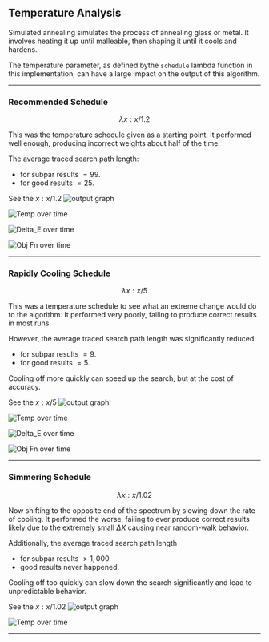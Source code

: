 ## Temperature Analysis

Simulated annealing simulates the process of annealing glass or metal.
It involves heating it up until malleable, then shaping it until it cools and hardens.

The temperature parameter, as defined bythe `schedule` lambda function in this implementation, 
can have a large impact on the output of this algorithm.

---

### Recommended Schedule

$$\lambda x : x / 1.2$$

This was the temperature schedule given as a starting point.
It performed well enough, producing incorrect weights about half of the time.

The average traced search path length:
* for subpar results $= 99$.
* for good results $= 25$.

See the $x : x / 1.2$ ![output graph](_static/Figure_3_Temp=1.2_Path=23.png)

![Temp over time](_static/Figure_6_Temp=1.2_Temp-over-Time.png)

![Delta_E over time](_static/Figure_9_Temp=1.22_Delta-E-over-Time.png)

![Obj Fn over time](_static/Figure_10_Temp=1.22_Obj-Fn-over-Time.png)

---

### Rapidly Cooling Schedule

$$\lambda x : x / 5$$

This was a temperature schedule to see what an extreme change would do to the algorithm.
It performed very poorly, failing to produce correct results in most runs.

However, the average traced search path length was significantly reduced:
* for subpar results $= 9$.
* for good results $= 5$.

Cooling off more quickly can speed up the search, but at the cost of accuracy.

See the $x : x / 5$ ![output graph](_static/Figure_4_Temp=5_Path=5.png)

![Temp over time](_static/Figure_7_Temp=5_Temp-over-Time.png)

![Delta_E over time](_static/Figure_12_Temp=5_Delta-E-over-Time.png)

![Obj Fn over time](_static/Figure_11_Temp=5_Obj-Fn-over-Time.png)

---

### Simmering Schedule

$$\lambda x : x / 1.02$$

Now shifting to the opposite end of the spectrum by slowing down the rate of cooling.
It performed the worse, failing to ever produce correct results 
likely due to the extremely small $\Delta X$ causing near random-walk behavior.

Additionally, the average traced search path length
* for subpar results $> 1,000$.
* good results never happened.

Cooling off too quickly can slow down the search significantly 
and lead to unpredictable behavior.

See the $x : x / 1.02$ ![output graph](_static/Figure_5_Temp=1.02_Path=1031.png)

![Temp over time](_static/Figure_8_Temp=1.02_Temp-over-Time.png)

---
